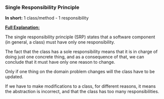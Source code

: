 ### Single Responsibility Principle 
**In short:** 1 class/method - 1 responsibility

**[Full Explanation:](https://learning.oreilly.com/library/view/clean-code-in/9781788835831/2ae22d34-6460-426b-ba8c-5dac49eb829f.xhtml)**

The single responsibility principle (SRP) states that a software component (in general, a class) must have only one responsibility.

The fact that the class has a sole responsibility means that it is in charge of doing just one concrete thing,
and as a consequence of that, we can conclude that it must have only one reason to change.

Only if one thing on the domain problem changes will the class have to be updated.

If we have to make modifications to a class, for different reasons, it means the abstraction is incorrect,
and that the class has too many responsibilities.
